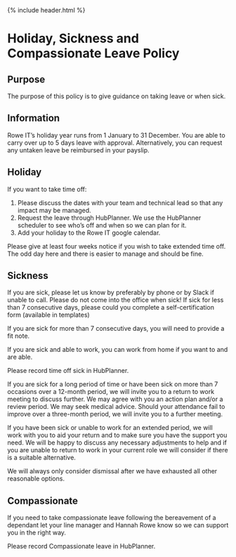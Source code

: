 {% include header.html %}

# Holiday, Sickness and Compassionate Leave Policy 

## Purpose 

The purpose of this policy is to give guidance on taking leave or when sick. 

## Information 

Rowe IT’s holiday year runs from 1 January to 31 December. You are able to carry over up to 5 days leave with approval. Alternatively, you can request any untaken leave be reimbursed in your payslip. 

## Holiday 

If you want to take time off: 

1. Please discuss the dates with your team and technical lead so that any impact may be managed. 
2. Request the leave through HubPlanner. We use the HubPlanner scheduler to see who’s off and when so we can plan for it. 
3. Add your holiday to the Rowe IT google calendar. 

Please give at least four weeks notice if you wish to take extended time off. The odd day here and there is easier to manage and should be fine. 

## Sickness 

If you are sick, please let us know by preferably by phone or by Slack if unable to call. Please do not come into the office when sick! If sick for less than 7 consecutive days, please could you complete a self-certification form (available in templates) 

If you are sick for more than 7 consecutive days, you will need to provide a fit note. 

If you are sick and able to work, you can work from home if you want to and are able. 

Please record time off sick in HubPlanner. 

If you are sick for a long period of time or have been sick on more than 7 occasions over a 12-month period, we will invite you to a return to work meeting to discuss further. We may agree with you an action plan and/or a review period. We may seek medical advice. Should your attendance fail to improve over a three-month period, we will invite you to a further meeting. 

If you have been sick or unable to work for an extended period, we will work with you to aid your return and to make sure you have the support you need. We will be happy to discuss any necessary adjustments to help and if you are unable to return to work in your current role we will consider if there is a suitable alternative. 

We will always only consider dismissal after we have exhausted all other reasonable options. 

## Compassionate 

If you need to take compassionate leave following the bereavement of a dependant let your line manager and Hannah Rowe know so we can support you in the right way. 

Please record Compassionate leave in HubPlanner. 

